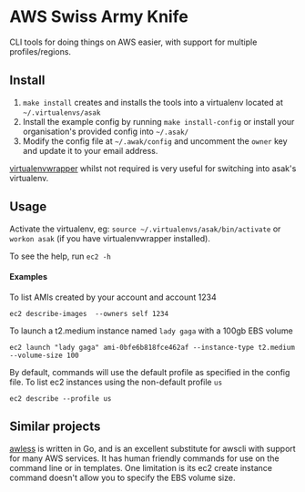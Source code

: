 # AWS Swiss Army Knife

CLI tools for doing things on AWS easier, with support for multiple profiles/regions.

## Install

1. `make install` creates and installs the tools into a virtualenv located at `~/.virtualenvs/asak` 
1. Install the example config by running `make install-config` or install your organisation's provided config into `~/.asak/`
1. Modify the config file at `~/.awak/config` and uncomment the `owner` key and update it to your email address.

[virtualenvwrapper](https://virtualenvwrapper.readthedocs.io/en/latest/) whilst not required is very useful for switching into asak's virtualenv. 


## Usage

Activate the virtualenv, eg: `source ~/.virtualenvs/asak/bin/activate` or `workon asak` (if you have virtualenvwrapper installed).

To see the help, run `ec2 -h`

#### Examples

To list AMIs created by your account and account 1234 
```
ec2 describe-images  --owners self 1234
```

To launch a t2.medium instance named `lady gaga` with a 100gb EBS volume
```
ec2 launch "lady gaga" ami-0bfe6b818fce462af --instance-type t2.medium --volume-size 100  
```

By default, commands will use the default profile as specified in the config file. To list ec2 instances using the non-default profile `us`
```
ec2 describe --profile us  
```


## Similar projects

[awless](https://github.com/wallix/awless) is written in Go, and is an excellent substitute for awscli with support for 
many AWS services. It has human friendly commands for use on the command line or in templates. One limitation is its 
ec2 create instance command doesn't allow you to specify the EBS volume size. 
